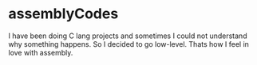 # assemblyCodes
I have been doing C lang projects and sometimes I could not understand why something happens. So I decided to go low-level. Thats how I feel in love with assembly.
